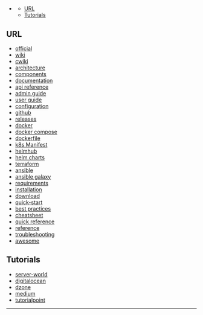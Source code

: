 # <TOPIC>

<!-- TOC -->

- [<TOPIC>](#topic)
  - [URL](#url)
  - [Tutorials](#tutorials)

<!-- /TOC -->

## URL

- [official]()
- [wiki]()
- [cwiki]()
- [architecture]()
- [components]()
- [documentation]()
- [api reference]()
- [admin guide]()
- [user guide]()
- [configuration]()
- [github]()
- [releases]()
- [docker]()
- [docker compose]()
- [dockerfile]()
- [k8s Manifest]()
- [helmhub]()
- [helm charts]()
- [terraform]()
- [ansible]()
- [ansible galaxy](https://galaxy.ansible.com/)
- [requirements]()
- [installation]()
- [download]()
- [quick-start]()
- [best practices]()
- [cheatsheet]()
- [quick reference]()
- [reference]()
- [troubleshooting]()
- [awesome]()

## Tutorials

- [server-world]()
- [digitalocean]()
- [dzone]()
- [medium]()
- [tutorialpoint]()

---
